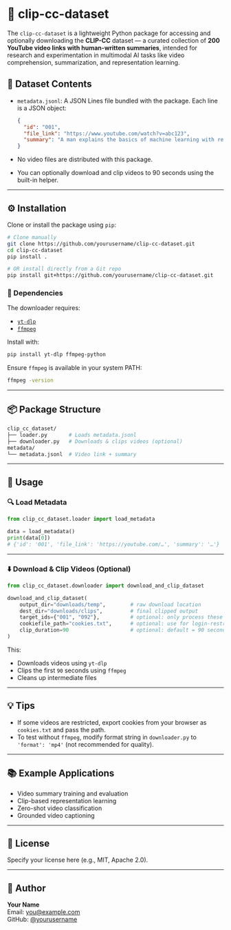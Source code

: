 # 📼 clip-cc-dataset

The `clip-cc-dataset` is a lightweight Python package for accessing and optionally downloading the **CLIP-CC** dataset — a curated collection of **200 YouTube video links with human-written summaries**, intended for research and experimentation in multimodal AI tasks like video comprehension, summarization, and representation learning.

## 📂 Dataset Contents

- `metadata.jsonl`: A JSON Lines file bundled with the package. Each line is a JSON object:

  ```json
  {
    "id": "001",
    "file_link": "https://www.youtube.com/watch?v=abc123",
    "summary": "A man explains the basics of machine learning with real-world examples."
  }
  ```

- No video files are distributed with this package.
- You can optionally download and clip videos to 90 seconds using the built-in helper.

---

## ⚙️ Installation

Clone or install the package using `pip`:

```bash
# Clone manually
git clone https://github.com/yourusername/clip-cc-dataset.git
cd clip-cc-dataset
pip install .

# OR install directly from a Git repo
pip install git+https://github.com/yourusername/clip-cc-dataset.git
```

### 🧱 Dependencies

The downloader requires:
- [`yt-dlp`](https://github.com/yt-dlp/yt-dlp)
- [`ffmpeg`](https://ffmpeg.org/)

Install with:

```bash
pip install yt-dlp ffmpeg-python
```

Ensure `ffmpeg` is available in your system PATH:

```bash
ffmpeg -version
```

---

## 📦 Package Structure

```bash
clip_cc_dataset/
├── loader.py       # Loads metadata.jsonl
├── downloader.py   # Downloads & clips videos (optional)
metadata/
└── metadata.jsonl  # Video link + summary
```

---

## 🧪 Usage

### 🔍 Load Metadata

```python
from clip_cc_dataset.loader import load_metadata

data = load_metadata()
print(data[0])
# {'id': '001', 'file_link': 'https://youtube.com/…', 'summary': '…'}
```

---

### ⬇️ Download & Clip Videos (Optional)

```python
from clip_cc_dataset.downloader import download_and_clip_dataset

download_and_clip_dataset(
    output_dir="downloads/temp",        # raw download location
    dest_dir="downloads/clips",         # final clipped output
    target_ids={"001", "092"},          # optional: only process these IDs
    cookiefile_path="cookies.txt",      # optional: use for login-restricted videos
    clip_duration=90                    # optional: default = 90 seconds
)
```

This:
- Downloads videos using `yt-dlp`
- Clips the first `90` seconds using `ffmpeg`
- Cleans up intermediate files

---

## 💡 Tips

- If some videos are restricted, export cookies from your browser as `cookies.txt` and pass the path.
- To test without `ffmpeg`, modify format string in `downloader.py` to `'format': 'mp4'` (not recommended for quality).

---

## 📚 Example Applications

- Video summary training and evaluation
- Clip-based representation learning
- Zero-shot video classification
- Grounded video captioning

---

## 📜 License

Specify your license here (e.g., MIT, Apache 2.0).

---

## 👤 Author

**Your Name**  
Email: you@example.com  
GitHub: [@yourusername](https://github.com/yourusername)